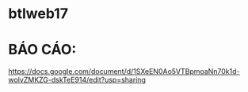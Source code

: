 # btlweb17
# BÁO CÁO:
https://docs.google.com/document/d/1SXeEN0Ao5VTBpmoaNn70k1d-wolvZMKZG-dskTeE914/edit?usp=sharing
